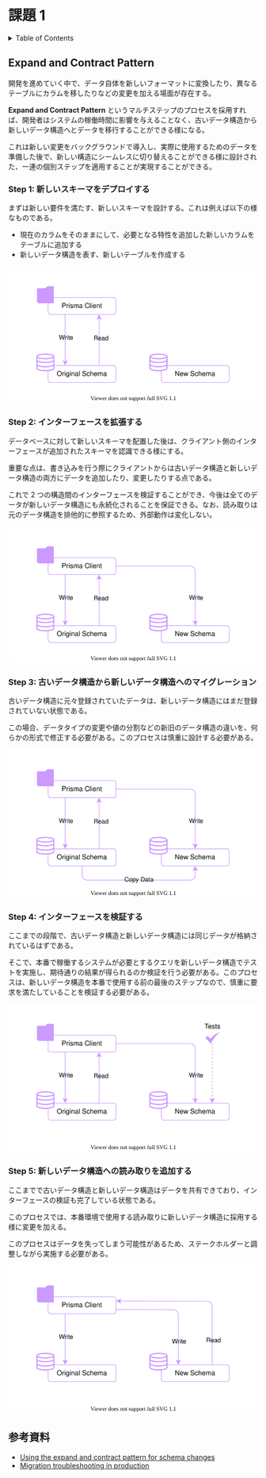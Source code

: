 # 課題 1

<!-- START doctoc generated TOC please keep comment here to allow auto update -->
<!-- DON'T EDIT THIS SECTION, INSTEAD RE-RUN doctoc TO UPDATE -->
<details>
<summary>Table of Contents</summary>

- [Expand and Contract Pattern](#expand-and-contract-pattern)
  - [Step 1: 新しいスキーマをデプロイする](#step-1-%E6%96%B0%E3%81%97%E3%81%84%E3%82%B9%E3%82%AD%E3%83%BC%E3%83%9E%E3%82%92%E3%83%87%E3%83%97%E3%83%AD%E3%82%A4%E3%81%99%E3%82%8B)
  - [Step 2: インターフェースを拡張する](#step-2-%E3%82%A4%E3%83%B3%E3%82%BF%E3%83%BC%E3%83%95%E3%82%A7%E3%83%BC%E3%82%B9%E3%82%92%E6%8B%A1%E5%BC%B5%E3%81%99%E3%82%8B)
  - [Step 3: 古いデータ構造から新しいデータ構造へのマイグレーション](#step-3-%E5%8F%A4%E3%81%84%E3%83%87%E3%83%BC%E3%82%BF%E6%A7%8B%E9%80%A0%E3%81%8B%E3%82%89%E6%96%B0%E3%81%97%E3%81%84%E3%83%87%E3%83%BC%E3%82%BF%E6%A7%8B%E9%80%A0%E3%81%B8%E3%81%AE%E3%83%9E%E3%82%A4%E3%82%B0%E3%83%AC%E3%83%BC%E3%82%B7%E3%83%A7%E3%83%B3)
  - [Step 4: インターフェースを検証する](#step-4-%E3%82%A4%E3%83%B3%E3%82%BF%E3%83%BC%E3%83%95%E3%82%A7%E3%83%BC%E3%82%B9%E3%82%92%E6%A4%9C%E8%A8%BC%E3%81%99%E3%82%8B)
- [参考資料](#%E5%8F%82%E8%80%83%E8%B3%87%E6%96%99)

</details>
<!-- END doctoc generated TOC please keep comment here to allow auto update -->

## Expand and Contract Pattern

開発を進めていく中で、データ自体を新しいフォーマットに変換したり、異なるテーブルにカラムを移したりなどの変更を加える場面が存在する。

**Expand and Contract Pattern** というマルチステップのプロセスを採用すれば、開発者はシステムの稼働時間に影響を与えることなく、古いデータ構造から新しいデータ構造へとデータを移行することができる様になる。

これは新しい変更をバックグラウンドで導入し、実際に使用するためのデータを準備した後で、新しい構造にシームレスに切り替えることができる様に設計された、一連の個別ステップを適用することが実現することができる。

### Step 1: 新しいスキーマをデプロイする

まずは新しい要件を満たす、新しいスキーマを設計する。これは例えば以下の様なものである。

- 現在のカラムをそのままにして、必要となる特性を追加した新しいカラムをテーブルに追加する
- 新しいデータ構造を表す、新しいテーブルを作成する

![](assets/step1.drawio.svg)

### Step 2: インターフェースを拡張する

データベースに対して新しいスキーマを配置した後は、クライアント側のインターフェースが追加されたスキーマを認識できる様にする。

重要な点は、書き込みを行う際にクライアントからは古いデータ構造と新しいデータ構造の両方にデータを追加したり、変更したりする点である。

これで 2 つの構造間のインターフェースを検証することができ、今後は全てのデータが新しいデータ構造にも永続化されることを保証できる。なお、読み取りは元のデータ構造を排他的に参照するため、外部動作は変化しない。

![](assets/step2.drawio.svg)

### Step 3: 古いデータ構造から新しいデータ構造へのマイグレーション

古いデータ構造に元々登録されていたデータは、新しいデータ構造にはまだ登録されていない状態である。

この場合、データタイプの変更や値の分割などの新旧のデータ構造の違いを、何らかの形式で修正する必要がある。このプロセスは慎重に設計する必要がある。

![](assets/step3.drawio.svg)

### Step 4: インターフェースを検証する

ここまでの段階で、古いデータ構造と新しいデータ構造には同じデータが格納されているはずである。

そこで、本番で稼働するシステムが必要とするクエリを新しいデータ構造でテストを実施し、期待通りの結果が得られるのか検証を行う必要がある。このプロセスは、新しいデータ構造を本番で使用する前の最後のステップなので、慎重に要求を満たしていることを検証する必要がある。

![](assets/step4.drawio.svg)

### Step 5: 新しいデータ構造への読み取りを追加する

ここまでで古いデータ構造と新しいデータ構造はデータを共有できており、インターフェースの検証も完了している状態である。

このプロセスでは、本番環境で使用する読み取りに新しいデータ構造に採用する様に変更を加える。

このプロセスはデータを失ってしまう可能性があるため、ステークホルダーと調整しながら実施する必要がある。

![](assets/step5.drawio.svg)

## 参考資料

- [Using the expand and contract pattern for schema changes](https://www.prisma.io/dataguide/types/relational/expand-and-contract-pattern)
- [Migration troubleshooting in production](https://www.prisma.io/docs/guides/database/production-troubleshooting)
